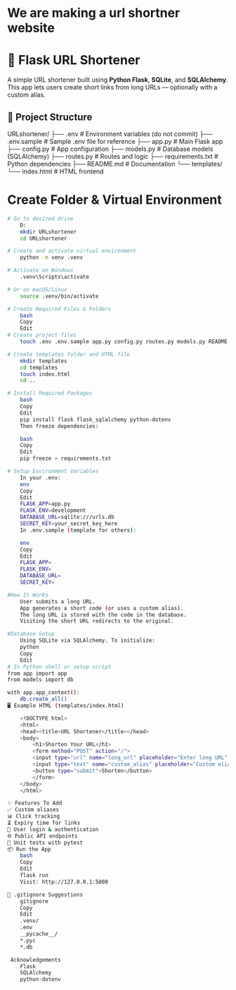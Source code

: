 # We are making a url shortner website 

# 🔗 Flask URL Shortener

A simple URL shortener built using **Python Flask**, **SQLite**, and **SQLAlchemy**. This app lets users create short links from long URLs — optionally with a custom alias.


## 📁 Project Structure

URLshortener/
├── .env # Environment variables (do not commit)
├── .env.sample # Sample .env file for reference
├── app.py # Main Flask app
├── config.py # App configuration
├── models.py # Database models (SQLAlchemy)
├── routes.py # Routes and logic
├── requirements.txt # Python dependencies
├── README.md # Documentation
└── templates/
└── index.html # HTML frontend


# Create Folder & Virtual Environment

```bash
# Go to desired drive
    D:
    mkdir URLshortener
    cd URLshortener

# Create and activate virtual environment
    python -m venv .venv

# Activate on Windows
    .venv\Scripts\activate

# Or on macOS/Linux
    source .venv/bin/activate

# Create Required Files & Folders
    bash
    Copy
    Edit
# Create project files
    touch .env .env.sample app.py config.py routes.py models.py README.md requirements.txt

# Create templates folder and HTML file
    mkdir templates
    cd templates
    touch index.html
    cd ..

# Install Required Packages
    bash
    Copy
    Edit
    pip install flask flask_sqlalchemy python-dotenv
    Then freeze dependencies:

    bash
    Copy
    Edit
    pip freeze > requirements.txt

# Setup Environment Variables
    In your .env:
    env
    Copy
    Edit
    FLASK_APP=app.py
    FLASK_ENV=development
    DATABASE_URL=sqlite:///urls.db
    SECRET_KEY=your_secret_key_here
    In .env.sample (template for others):

    env
    Copy
    Edit
    FLASK_APP=
    FLASK_ENV=
    DATABASE_URL=
    SECRET_KEY=

#How It Works
    User submits a long URL.
    App generates a short code (or uses a custom alias).
    The long URL is stored with the code in the database.
    Visiting the short URL redirects to the original.

#Database Setup
    Using SQLite via SQLAlchemy. To initialize:
    python
    Copy
    Edit
# In Python shell or setup script
from app import app
from models import db

with app.app_context():
    db.create_all()
🖥️ Example HTML (templates/index.html)

    <!DOCTYPE html>
    <html>
    <head><title>URL Shortener</title></head>
    <body>
        <h1>Shorten Your URL</h1>
        <form method="POST" action="/">
        <input type="url" name="long_url" placeholder="Enter long URL" required>
        <input type="text" name="custom_alias" placeholder="Custom alias (optional)">
        <button type="submit">Shorten</button>
        </form>
    </body>
    </html>

✨ Features To Add
✅ Custom aliases
📊 Click tracking
⏳ Expiry time for links
🔐 User login & authentication
🌐 Public API endpoints
🧪 Unit tests with pytest
📦 Run the App
    bash
    Copy
    Edit
    flask run
    Visit: http://127.0.0.1:5000

📌 .gitignore Suggestions
    gitignore
    Copy
    Edit
    .venv/
    .env
    __pycache__/
    *.pyc
    *.db

 Acknowledgements
    Flask
    SQLAlchemy
    python-dotenv


